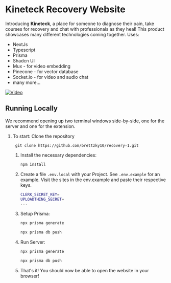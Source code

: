# Kineteck Recovery Website

Introducing **Kineteck**, a place for someone to diagnose their pain, take courses for recovery and chat with professionals as they heal! This product showcases many different technologies coming together. 
Uses:
- NextJs
- Typescript
- Prisma
- Shadcn UI
- Mux - for video embedding
- Pinecone - for vector database
- Socket.io - for video and audio chat
- many more...

[![Video](https://img.youtube.com/vi/egzwL6vSG2U/maxresdefault.jpg)](https://www.youtube.com/watch?v=egzwL6vSG2U)


## Running Locally

We recommend opening up two terminal windows side-by-side, one for the server and one for the extension.

1. To start: Clone the repository

        
        git clone https://github.com/brettzky10/recovery-1.git


    1. Install the necessary dependencies:

        ```bash
        npm install
        ```

    2. Create a file `.env.local` with your Project. See `.env.example` for an example. Visit the sites in the env.example and paste their respective keys.

        ```bash
        CLERK_SECRET_KEY=
        UPLOADTHING_SECRET=
        ...
        ```

    3. Setup Prisma:

        ```bash
        npx prisma generate
        ```
        ```bash
        npx prisma db push
        ```
    4. Run Server:

        ```bash
        npx prisma generate
        ```
        ```bash
        npx prisma db push
        ```

    5. That's it! You should now be able to open the website in your browser!

